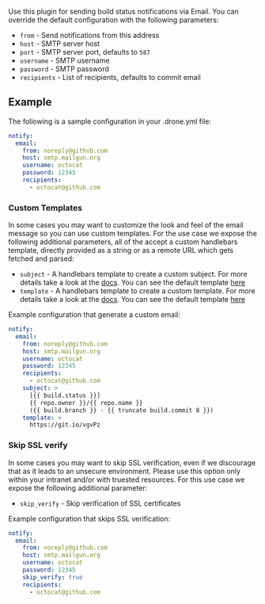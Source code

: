 Use this plugin for sending build status notifications via Email. You can
override the default configuration with the following parameters:

* `from` - Send notifications from this address
* `host` - SMTP server host
* `port` - SMTP server port, defaults to `587`
* `username` - SMTP username
* `password` - SMTP password
* `recipients` - List of recipients, defaults to commit email

## Example

The following is a sample configuration in your .drone.yml file:

```yaml
notify:
  email:
    from: noreply@github.com
    host: smtp.mailgun.org
    username: octocat
    password: 12345
    recipients:
      - octocat@github.com
```

### Custom Templates

In some cases you may want to customize the look and feel of the email message
so you can use custom templates. For the use case we expose the following
additional parameters, all of the accept a custom handlebars template, directly
provided as a string or as a remote URL which gets fetched and parsed:

* `subject` - A handlebars template to create a custom subject. For more
  details take a look at the [docs](http://handlebarsjs.com/). You can see the
  default template [here](https://github.com/drone-plugins/drone-email/blob/master/template.go#L4)
* `template` - A handlebars template to create a custom template. For more
  details take a look at the [docs](http://handlebarsjs.com/). You can see the
  default template [here](https://github.com/drone-plugins/drone-email/blob/master/template.go#L8-L292)

Example configuration that generate a custom email:

```yaml
notify:
  email:
    from: noreply@github.com
    host: smtp.mailgun.org
    username: octocat
    password: 12345
    recipients:
      - octocat@github.com
    subject: >
      [{{ build.status }}]
      {{ repo.owner }}/{{ repo.name }}
      ({{ build.branch }} - {{ truncate build.commit 8 }})
    template: >
      https://git.io/vgvPz
```

### Skip SSL verify

In some cases you may want to skip SSL verification, even if we discourage that
as it leads to an unsecure environment. Please use this option only within your
intranet and/or with truested resources. For this use case we expose the
following additional parameter:

* `skip_verify` - Skip verification of SSL certificates

Example configuration that skips SSL verification:

```yaml
notify:
  email:
    from: noreply@github.com
    host: smtp.mailgun.org
    username: octocat
    password: 12345
    skip_verify: true
    recipients:
      - octocat@github.com
```

